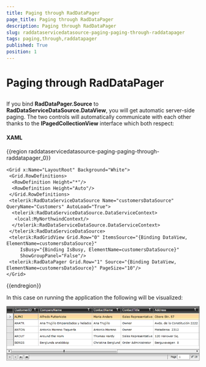 ```yaml
---
title: Paging through RadDataPager
page_title: Paging through RadDataPager
description: Paging through RadDataPager
slug: raddataservicedatasource-paging-paging-through-raddatapager
tags: paging,through,raddatapager
published: True
position: 1
---
```


# Paging through RadDataPager



## 

If you bind __RadDataPager.Source__ to __RadDataServiceDataSource.DataView__, you will get automatic server-side paging. The two controls will automatically communicate with each other thanks to the __IPagedCollectionView__ interface which both respect:

#### __XAML__

{{region raddataservicedatasource-paging-paging-through-raddatapager_0}}

	<Grid x:Name="LayoutRoot" Background="White">
	 <Grid.RowDefinitions>
	  <RowDefinition Height="*"/>
	  <RowDefinition Height="Auto"/>
	 </Grid.RowDefinitions>
	 <telerik:RadDataServiceDataSource Name="customersDataSource" QueryName="Customers" AutoLoad="True">
	  <telerik:RadDataServiceDataSource.DataServiceContext>
	   <local:MyNorthwindContext/>
	  </telerik:RadDataServiceDataSource.DataServiceContext>
	 </telerik:RadDataServiceDataSource>
	 <telerik:RadGridView Grid.Row="0" ItemsSource="{Binding DataView, ElementName=customersDataSource}" 
	     IsBusy="{Binding IsBusy, ElementName=customersDataSource}" 
	     ShowGroupPanel="False"/>  
	 <telerik:RadDataPager Grid.Row="1" Source="{Binding DataView, ElementName=customersDataSource}" PageSize="10"/>
	</Grid>
{{endregion}}



In this case on running the application the following will be visualized:

![](images/RadDataServiceDataSource_PagingThroughRadDataPager.png)


